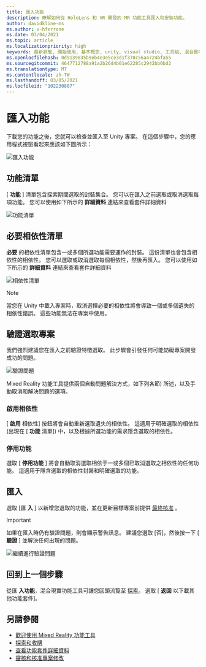```yaml
---
title: 匯入功能
description: 瞭解如何從 HoloLens 和 VR 開發的 MR 功能工具匯入和安裝功能。
author: davidkline-ms
ms.author: v-hferrone
ms.date: 03/04/2021
ms.topic: article
ms.localizationpriority: high
keywords: 最新狀態, 開始使用, 基本概念, unity, visual studio, 工具組, 混合實境頭戴式裝置, windows 混合實境頭戴式裝置, 虛擬實境頭戴式裝置, 安裝, Windows, HoloLens, 模擬器, unreal, openxr
ms.openlocfilehash: 0d9139835b9eb4e3e5ce3d1f378c56a4724bfa55
ms.sourcegitcommit: 4647712788a91a2b26d4b01e62285c2942bb0bd2
ms.translationtype: MT
ms.contentlocale: zh-TW
ms.lasthandoff: 03/05/2021
ms.locfileid: "102230807"
---
```

# <a name="importing-features"></a>匯入功能

下載您的功能之後，您就可以檢查並匯入至 Unity 專案。 在這個步驟中，您的應用程式視窗看起來應該如下圖所示：

![匯入功能](images/FeatureToolImport.png)

## <a name="features-list"></a>功能清單

[ **功能** ] 清單包含探索期間選取的封裝集合。 您可以在匯入之前選取或取消選取每項功能。 您可以使用如下所示的 **詳細資料** 連結來查看套件詳細資料

![功能清單](images/FeaturesList.png)

## <a name="required-dependencies-list"></a>必要相依性清單

**必要** 的相依性清單包含一或多個所選功能需要運作的封裝。 這份清單也會包含相依性的相依性。 您可以選取或取消選取每個相依性，然後再匯入。 您可以使用如下所示的 **詳細資料** 連結來查看套件詳細資料

![相依性清單](images/RequiredDependencyList.png)

> [!NOTE]
> 當您在 Unity 中載入專案時，取消選擇必要的相依性將會導致一個或多個遺失的相依性錯誤。 這些功能無法在專案中使用。

## <a name="validating-selections"></a>驗證選取專案

我們強烈建議您在匯入之前驗證特徵選取。 此步驟會引發任何可能妨礙專案開發成功的問題。

![驗證問題](images/ValidationIssues.png)

Mixed Reality 功能工具提供兩個自動問題解決方式，如下列各節) 所述，以及手動取消和解決問題的選項。

### <a name="enable-dependencies"></a>啟用相依性

[ **啟用** 相依性] 按鈕將會自動重新選取遺失的相依性。 這適用于明確選取的相依性 (出現在 [ **功能** 清單]) 中，以及根據所選功能的需求隱含選取的相依性。

### <a name="disable-features"></a>停用功能

選取 [ **停用功能** ] 將會自動取消選取相依于一或多個已取消選取之相依性的任何功能。 這適用于隱含選取的相依性封裝和明確選取的功能。

## <a name="importing"></a>匯入

選取 [匯 **入** ] 以新增您選取的功能，並在更新目標專案前提供 [最終核准](reviewing-changes.md) 。

> [!IMPORTANT]
> 如果在匯入時仍有驗證問題，則會顯示警告訊息。 建議您選取 [否]，然後按一下 [ **驗證** ] 並解決任何出現的問題。
>
> ![繼續進行驗證問題](images/ValidationContinueAnyway.png)

## <a name="going-back-to-the-previous-step"></a>回到上一個步驟

從匯 **入功能**，混合現實功能工具可讓您回頭流覽至 [探索](discovering-features.md)。 選取 [ **返回** 以下載其他功能套件]。

## <a name="see-also"></a>另請參閱

- [歡迎使用 Mixed Reality 功能工具](welcome-to-mr-feature-tool.md)
- [探索和收購](discovering-features.md)
- [查看功能套件詳細資料](viewing-package-details.md)
- [審核和核准專案修改](reviewing-changes.md)